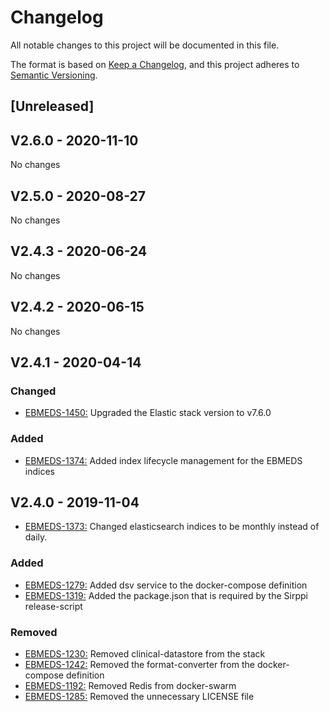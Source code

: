 # Changelog
All notable changes to this project will be documented in this file.

The format is based on [Keep a Changelog](https://keepachangelog.com/en/1.0.0/),
and this project adheres to [Semantic Versioning](https://semver.org/spec/v2.0.0.html).

## [Unreleased]

## V2.6.0 - 2020-11-10

No changes

## V2.5.0 - 2020-08-27

No changes

## V2.4.3 - 2020-06-24

No changes

## V2.4.2 - 2020-06-15

No changes

## V2.4.1 - 2020-04-14

### Changed
- [EBMEDS-1450:](https://jira.duodecim.fi/browse/EBMEDS-1450) Upgraded the Elastic stack version to v7.6.0

### Added
- [EBMEDS-1374:](https://jira.duodecim.fi/browse/EBMEDS-1374) Added index lifecycle management for the EBMEDS indices

## V2.4.0 - 2019-11-04

- [EBMEDS-1373:](https://jira.duodecim.fi/browse/EBMEDS-1373) Changed elasticsearch indices to be monthly instead of daily.

### Added
- [EBMEDS-1279:](https://jira.duodecim.fi/browse/EBMEDS-1279) Added dsv service to the docker-compose definition
- [EBMEDS-1319:](https://jira.duodecim.fi/browse/EBMEDS-1319) Added the package.json that is required by the Sirppi release-script

### Removed
- [EBMEDS-1230:](https://jira.duodecim.fi/browse/EBMEDS-1230) Removed clinical-datastore from the stack
- [EBMEDS-1242:](https://jira.duodecim.fi/browse/EBMEDS-1242) Removed the format-converter from the docker-compose definition
- [EBMEDS-1192:](https://jira.duodecim.fi/browse/EBMEDS-1192) Removed Redis from docker-swarm
- [EBMEDS-1285:](https://jira.duodecim.fi/browse/EBMEDS-1285) Removed the unnecessary LICENSE file
